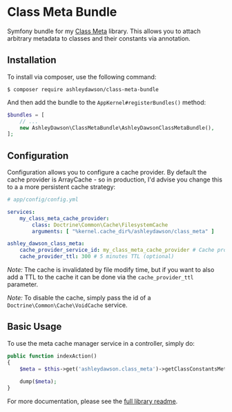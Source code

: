 Class Meta Bundle
=================

Symfony bundle for my [Class Meta](https://github.com/AshleyDawson/ClassMeta) library. This allows you to attach arbitrary
metadata to classes and their constants via annotation.

Installation
------------

To install via composer, use the following command:

```
$ composer require ashleydawson/class-meta-bundle
```

And then add the bundle to the `AppKernel#registerBundles()` method:

```php
$bundles = [
    // ...
    new AshleyDawson\ClassMetaBundle\AshleyDawsonClassMetaBundle(),
];
```

Configuration
-------------

Configuration allows you to configure a cache provider. By default the cache provider is ArrayCache - so in 
production, I'd advise you change this to a a more persistent cache strategy:

```yaml
# app/config/config.yml

services:
    my_class_meta_cache_provider:
        class: Doctrine\Common\Cache\FilesystemCache
        arguments: [ "%kernel.cache_dir%/ashleydawson/class_meta" ]

ashley_dawson_class_meta:
    cache_provider_service_id: my_class_meta_cache_provider # Cache provider service ID (optional)
    cache_provider_ttl: 300 # 5 minutes TTL (optional)
```

*Note:* The cache is invalidated by file modify time, but if you want to also add a TTL to the cache it can be done via the `cache_provider_ttl` parameter.

*Note:* To disable the cache, simply pass the id of a `Doctrine\Common\Cache\VoidCache` service.

Basic Usage
-----------

To use the meta cache manager service in a controller, simply do:

```php
public function indexAction()
{
    $meta = $this->get('ashleydawson.class_meta')->getClassConstantsMeta('AppBundle\Enum\MyEnum');
    
    dump($meta);
}
```

For more documentation, please see the [full library readme](https://github.com/AshleyDawson/ClassMeta/blob/master/README.md).